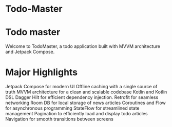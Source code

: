 # Todo-Master

# Todo master
 Welcome to TodoMaster, a todo application built with MVVM architecture and Jetpack Compose.

# Major Highlights
   Jetpack Compose for modern UI
   Offline caching with a single source of truth
   MVVM architecture for a clean and scalable codebase
   Kotlin and Kotlin DSL
   Dagger Hilt for efficient dependency injection.
   Retrofit for seamless networking
   Room DB for local storage of news articles
   Coroutines and Flow for asynchronous programming
   StateFlow for streamlined state management
   Pagination to efficiently load and display todo articles
   Navigation for smooth transitions between screens
